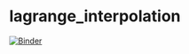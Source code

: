 # lagrange_interpolation

[![Binder](https://mybinder.org/badge_logo.svg)](https://mybinder.org/v2/gh/Kielx/lagrange_interpolation/HEAD?urlpath=https%3A%2F%2Fgithub.com%2FKielx%2Flagrange_interpolation%2Fblob%2Fmaster%2FInterpolacja.ipynb)
